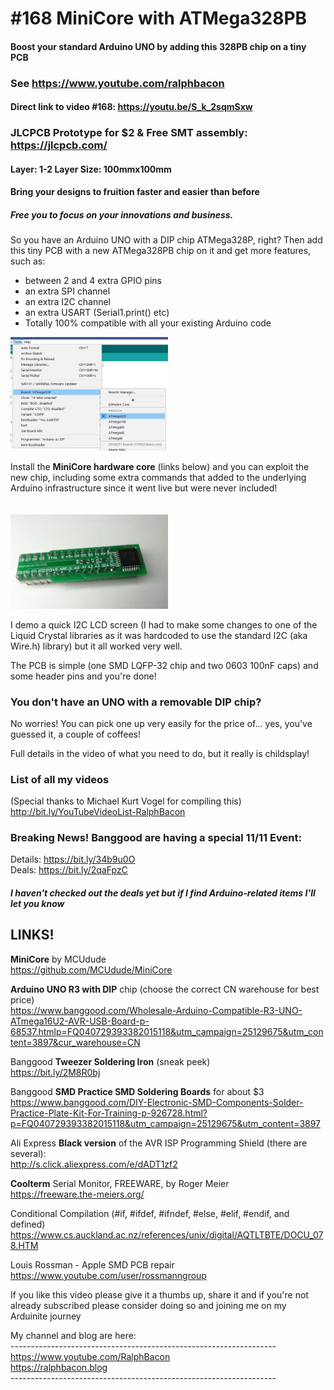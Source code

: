 # #168 MiniCore with ATMega328PB
#### Boost your standard Arduino UNO by adding this 328PB chip on a tiny PCB

### See https://www.youtube.com/ralphbacon
#### Direct link to video #168: https://youtu.be/S_k_2sqmSxw

### JLCPCB Prototype for $2 & Free SMT assembly: https://jlcpcb.com/
#### Layer: 1-2 Layer Size: 100mmx100mm
#### Bring your designs to fruition faster and easier than before
##### Free you to focus on your innovations and business.

So you have an Arduino UNO with a DIP chip ATMega328P, right? Then add this tiny PCB with a new ATMega328PB chip on it and get more features, such as:

* between 2 and 4 extra GPIO pins
* an extra SPI channel
* an extra I2C channel
* an extra USART (Serial1.print() etc)
* Totally 100% compatible with all your existing Arduino code

<img src="/images/Board Selection.JPG" width="50%">

Install the **MiniCore  hardware core** (links below) and you can exploit the new chip, including some extra commands that added to the underlying Arduino infrastructure since it went live but were never included!  

<img src="/images/IMG_20191022_185607.jpg" width="50%" style="padding-top:20px;">  

I demo a quick I2C LCD screen (I had to make some changes to one of the Liquid Crystal libraries as it was hardcoded to use the standard I2C (aka Wire.h) library) but it all worked very well.  

The PCB is simple (one SMD LQFP-32 chip and two 0603 100nF caps) and some header pins and you're done!  

### You don't have an UNO with a removable DIP chip?
No worries! You can pick one up very easily for the price of... yes, you've guessed it, a couple of coffees!  

Full details in the video of what you need to do, but it really is childsplay!

### List of all my videos
(Special thanks to Michael Kurt Vogel for compiling this)  
http://bit.ly/YouTubeVideoList-RalphBacon

### Breaking News! Banggood are having a special 11/11 Event:  
Details: https://bit.ly/34b9u0O  
Deals: https://bit.ly/2qaFpzC  
##### I haven't checked out the deals yet but if I find Arduino-related items I'll let you know  

## LINKS!

**MiniCore** by MCUdude  
https://github.com/MCUdude/MiniCore  

**Arduino UNO R3 with DIP** chip (choose the correct CN warehouse for best price)  
https://www.banggood.com/Wholesale-Arduino-Compatible-R3-UNO-ATmega16U2-AVR-USB-Board-p-68537.htmlp=FQ040729393382015118&utm_campaign=25129675&utm_content=3897&cur_warehouse=CN

Banggood **Tweezer Soldering Iron** (sneak peek)  
https://bit.ly/2M8R0bj

Banggood **SMD Practice SMD Soldering Boards** for about $3    
https://www.banggood.com/DIY-Electronic-SMD-Components-Solder-Practice-Plate-Kit-For-Training-p-926728.html?p=FQ040729393382015118&utm_campaign=25129675&utm_content=3897

Ali Express **Black version** of the AVR ISP Programming Shield (there are several):  
http://s.click.aliexpress.com/e/dADT1zf2

**Coolterm** Serial Monitor, FREEWARE, by Roger Meier  
https://freeware.the-meiers.org/

Conditional Compilation (#if, #ifdef, #ifndef, #else, #elif, #endif, and defined)  
https://www.cs.auckland.ac.nz/references/unix/digital/AQTLTBTE/DOCU_078.HTM

Louis Rossman - Apple SMD PCB repair  
https://www.youtube.com/user/rossmanngroup

If you like this video please give it a thumbs up, share it and if you're not already subscribed please consider doing so and joining me on my Arduinite journey

My channel and blog are here:  
\------------------------------------------------------------------  
https://www.youtube.com/RalphBacon  
https://ralphbacon.blog  
\------------------------------------------------------------------
